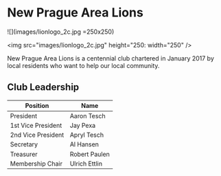 # New Prague Area Lions

![](images/lionlogo_2c.jpg =250x250)

<img src="images/lionlogo_2c.jpg" height="250: width="250" />

New Prague Area Lions is a centennial club chartered in January 2017 by local residents who want to help our local community.

## Club Leadership

| Position | Name |
| --------- | ------------ |
| President | Aaron Tesch |
| 1st Vice President | Jay Pexa |
| 2nd Vice President | Apryl Tesch |
| Secretary | Al Hansen |
| Treasurer | Robert Paulen |
| Membership Chair | Ulrich Ettlin |
